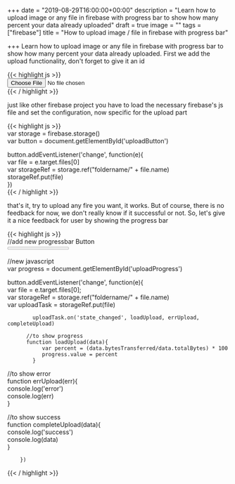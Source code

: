 +++
date = "2019-08-29T16:00:00+00:00"
description = "Learn how to upload image or any file in firebase with progress bar to show how many percent your data already uploaded"
draft = true
image = ""
tags = ["firebase"]
title = "How to upload image / file in firebase with progress bar"

+++
Learn how to upload image or any file in firebase with progress bar to show how many percent your data already uploaded. First we add the upload functionality, don't forget to give it an id

{{< highlight js >}}  
<input type="file" value="upload" id="uploadButton">  
{{< / highlight >}}

just like other firebase project you have to load the necessary firebase's js file and set the configuration, now specific for the upload part

{{< highlight js >}}  
var storage  = firebase.storage()  
var button = document.getElementById('uploadButton')

button.addEventListener('change', function(e){  
	 var file = e.target.files\[0\]	   
         var storageRef =     storage.ref("foldername/" + file.name)  
         storageRef.put(file)  
})  
{{< / highlight >}}

that's it, try to upload any fire you want, it works. But of course, there is no feedback for now, we don't really know if it successful or not. So, let's give it a nice feedback for user by showing the progress bar

{{< highlight js >}}  
//add new progressbar Button  
<progress value="0" max="100" id="uploadProgress">0%</progress>

//new javascript  
var progress = document.getElementById('uploadProgress')

button.addEventListener('change', function(e){  
            var file = e.target.files\[0\];  
            var storageRef  = storage.ref("foldername/" + file.name)  
            var uploadTask = storageRef.put(file)

            uploadTask.on('state_changed', loadUpload, errUpload, completeUpload)

          //to show progress  
          function loadUpload(data){  
               var percent = (data.bytesTransferred/data.totalBytes) * 100  
               progress.value = percent  
            }

//to show error  
function errUpload(err){  
                console.log('error')  
                console.log(err)  
}

//to show success  
function completeUpload(data){  
     console.log('success')  
     console.log(data)  
}

        })  
{{< / highlight >}}